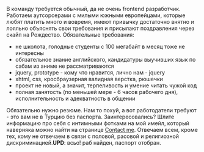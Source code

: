 В команду требуется обычный, да не очень frontend разработчик. Работаем аутсорсерами с милыми южными европейцами, которые любят платить много и вовремя, имеют привычку достаточно внятно и лояльно объяснять свои требования и присылают поздравления через скайп на Рождество. Обязательные требования:<ul><li>не школота, голодные студенты с 100 мегабайт в месяц тоже не интересны</li><li>обязательное знание английского, кандидатуры выучивших язык по сабам из аниме не рассматриваются</li><li>jquery, prototype - кому что нравится, лично нам - jquery</li><li>xhtml, css, кросбраузерная валидная верстка, рюшечки</li><li>проект не новый, а значит, терпеливость и умение читать чужой код</li><li>полная занятость (по меньшей мере - 6 часов рабочего дня), исполнительность и адекватность в общении</li></ul>Обязательно нужно резюме. Нам то похуй, а вот работодатели требуют - это вам не в Турцию без паспорта. Заинтересовались? Шлите информацию про себя с интимными фотками на мой имейл, который наверняка можно найти на странице <a href="/page/contact-info.html">Contact me</a>. Отвечаем всем, кроме тех, кому не отвечаем в связи с половой, расовой и религиозной дискриминацией.<strong>UPD</strong>: всьо! раб найден, паспорт отобран.